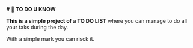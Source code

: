 **# 🚀 TO DO U KNOW** 

__This is a simple project of a TO DO LIST__
where you can manage to do all your taks during the day.


With a simple mark you can risck it.



